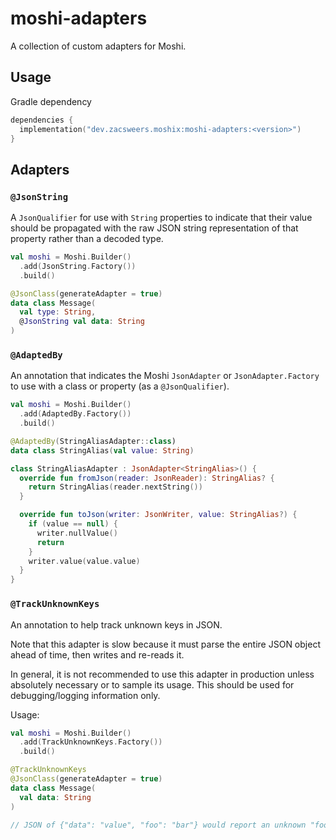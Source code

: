 # moshi-adapters

A collection of custom adapters for Moshi.

## Usage

Gradle dependency

```kotlin
dependencies {
  implementation("dev.zacsweers.moshix:moshi-adapters:<version>")
}
```
## Adapters

### `@JsonString`

A `JsonQualifier` for use with `String` properties to indicate that their value should be
propagated with the raw JSON string representation of that property rather than a decoded type.

```Kotlin
val moshi = Moshi.Builder()
  .add(JsonString.Factory())
  .build()

@JsonClass(generateAdapter = true)
data class Message(
  val type: String,
  @JsonString val data: String
)
```

### `@AdaptedBy`

An annotation that indicates the Moshi `JsonAdapter` or `JsonAdapter.Factory` to use
with a class or property (as a `@JsonQualifier`).

```Kotlin
val moshi = Moshi.Builder()
  .add(AdaptedBy.Factory())
  .build()

@AdaptedBy(StringAliasAdapter::class)
data class StringAlias(val value: String)

class StringAliasAdapter : JsonAdapter<StringAlias>() {
  override fun fromJson(reader: JsonReader): StringAlias? {
    return StringAlias(reader.nextString())
  }

  override fun toJson(writer: JsonWriter, value: StringAlias?) {
    if (value == null) {
      writer.nullValue()
      return
    }
    writer.value(value.value)
  }
}
```

### `@TrackUnknownKeys`

An annotation to help track unknown keys in JSON.

Note that this adapter is slow because it must parse the entire JSON object ahead of time, then writes and re-reads
it.

In general, it is not recommended to use this adapter in production unless absolutely necessary or to sample its
usage. This should be used for debugging/logging information only.

Usage:

```kotlin
val moshi = Moshi.Builder()
  .add(TrackUnknownKeys.Factory())
  .build()

@TrackUnknownKeys
@JsonClass(generateAdapter = true)
data class Message(
  val data: String
)

// JSON of {"data": "value", "foo": "bar"} would report an unknown "foo"
```

